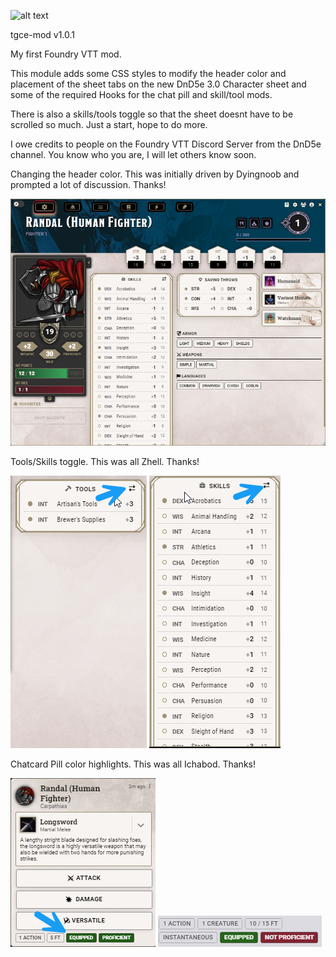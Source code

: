 ![alt text](assets/TGCE-logo-onlyLetters.png)

tgce-mod v1.0.1

My first Foundry VTT mod.

This module adds some CSS styles to modify the header color and placement of the sheet tabs on the new DnD5e 3.0 Character sheet and some of the required Hooks for the chat pill and skill/tool mods.  

There is also a skills/tools toggle so that the sheet doesnt have to be scrolled so much. Just a start, hope to do more. 

I owe credits to people on the Foundry VTT Discord Server from the DnD5e channel. You know who you are, I will let others know soon. 

Changing the header color. This was initially driven by Dyingnoob and prompted a lot of discussion. Thanks!

![alt text](pictures/charsheet.png)

Tools/Skills toggle. This was all Zhell. Thanks!

![alt text](pictures/skills-tools-toggle1.png) ![alt text](pictures/skills-tools-toggle2.png)

Chatcard Pill color highlights. This was all Ichabod. Thanks!

![alt text](pictures/chatcardpills.png) ![alt text](pictures/chatcardpills2.png)